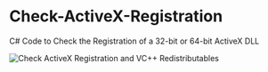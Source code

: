 # Check-ActiveX-Registration
C# Code to Check the Registration of a 32-bit or 64-bit ActiveX DLL


![Check ActiveX Registration and VC++ Redistributables](https://www.chilkatsoft.com/syncedImages/checkActiveX2.jpg)


